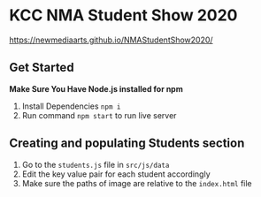 # KCC NMA Student Show 2020
 https://newmediaarts.github.io/NMAStudentShow2020/

## Get Started

**Make Sure You Have Node.js installed for npm**

1. Install Dependencies `npm i`
2. Run command `npm start` to run live server

## Creating and populating Students section

1. Go to the `students.js` file in `src/js/data`
2. Edit the key value pair for each student accordingly
3. Make sure the paths of image are relative to the `index.html` file
